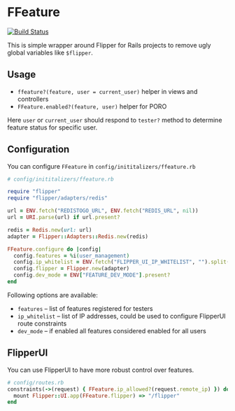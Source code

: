 # FFeature

[![Build Status](https://travis-ci.org/fs/ffeature.svg?branch=master)](https://travis-ci.org/fs/ffeature)

This is simple wrapper around Flipper for Rails projects to remove ugly global variables like `$flipper`.

## Usage

* `ffeature?(feature, user = current_user)` helper in views and controllers
* `FFeature.enabled?(feature, user)` helper for PORO

Here `user` or `current_user` should respond to `tester?` method to determine feature status for specific user.

## Configuration

You can configure `FFeature` in `config/inititalizers/ffeature.rb`

```ruby
# config/inititalizers/ffeature.rb

require "flipper"
require "flipper/adapters/redis"

url = ENV.fetch("REDISTOGO_URL", ENV.fetch("REDIS_URL", nil))
url = URI.parse(url) if url.present?

redis = Redis.new(url: url)
adapter = Flipper::Adapters::Redis.new(redis)

FFeature.configure do |config|
  config.features = %i(user_management)
  config.ip_whitelist = ENV.fetch("FLIPPER_UI_IP_WHITELIST", "").split(",")
  config.flipper = Flipper.new(adapter)
  config.dev_mode = ENV["FEATURE_DEV_MODE"].present?
end
```

Following options are available:
* `features` – list of features registered for testers
* `ip_whitelist` – list of IP addresses, could be used to configure FlipperUI route constraints
* `dev_mode` – if enabled all features considered enabled for all users

## FlipperUI

You can use FlipperUI to have more robust control over features.

```ruby
# config/routes.rb
constraints(->(request) { FFeature.ip_allowed?(request.remote_ip) }) do
  mount Flipper::UI.app(FFeature.flipper) => "/flipper"
end
```
